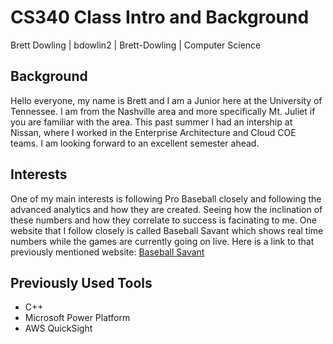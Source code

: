 # CS340 Class Intro and Background

Brett Dowling | bdowlin2 | Brett-Dowling | Computer Science

## Background

Hello everyone, my name is Brett and I am a Junior here at the University of Tennessee. I am from the Nashville area
and more specifically Mt. Juliet if you are familiar with the area. This past summer I had an intership at Nissan, where I worked
in the Enterprise Architecture and Cloud COE teams. I am looking forward to an excellent semester ahead.

## Interests

One of my main interests is following Pro Baseball closely and following the advanced analytics and how they are created. Seeing
how the inclination of these numbers and how they correlate to success is facinating to me. One website that I follow closely is
called Baseball Savant which shows real time numbers while the games are currently going on live. Here is a link to that previously
mentioned website: [Baseball Savant](https://baseballsavant.mlb.com)

## Previously Used Tools

- C++
- Microsoft Power Platform
- AWS QuickSight

